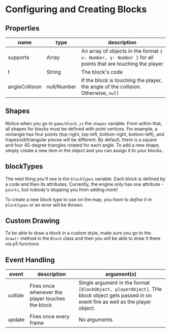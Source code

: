 # Configuring and Creating Blocks

## Properties
| name | type | description 
|-|-|-
| supports | Array | An array of objects in the format `{ x: Number, y: Number }` for all points that are touching the player
| t | String | The block's code
| angleCollision | null/Number | If the block is touching the player, the angle of the collision.  Otherwise, `null`

## Shapes
Notice when you go to `game/block.js` the `shapes` variable.  From within that, all shapes for blocks must be defined with point vertices.  For example, a rectangle has four points (top-right, top-left, bottom-right, bottom-left), and trapezoid/triangular pieces will be different.  By default, there is a square and four 45-degree triangles rotated for each angle.  To add a new shape, simply create a new item in the object and you can assign it to your blocks.

## blockTypes
The next thing you'll see is the `blockTypes` variable.  Each block is defined by a code and then its attributes.  Currently, the engine only has one attribute - `points`, but nobody's stopping you from adding more!

To create a new block type to use on the map, you _have to define it in `blockTypes`_ or an error will be thrown.

## Custom Drawing
To be able to draw a block in a custom style, make sure you go to the `draw()` method in the `Block` class and then you will be able to draw it there via p5 functions

## Event Handling
| event | description | argument(s)
|-|-|-
| collide | Fires once whenever the player touches the block | Single argument in the format `[blockObject, playerObject]`.  THe block object gets passed in on event fire as well as the player object.
| update | Fires once every frame | No arguments